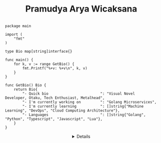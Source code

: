 <h1 align="center"> Pramudya Arya Wicaksana </h1>

```golang

package main

import (
	"fmt"
)

type Bio map[string]interface{}

func main() {
	for k, v := range GetBio() {
		fmt.Printf("%+v: %+v\n", k, v)
	}
}

func GetBio() Bio {
	return Bio{
		"- Quick bio                        ": "Visual Novel Developer, Otaku, Tech Enthusiast, Metalhead",
		"- I'm currently working on         ": "Golang Microservices",
		"- I'm currently learning           ": []string{"Machine Learning", "DevOps", "Cloud Computing Architecture"},
		"- Languages                        ": []string{"Golang", "Python", "Typescript", "Javascript", "Lua"},
	}
}
```

<details align="center">

### Hello, thanks for visiting my Github account! 👋

<img align="right" src="https://github-readme-stats.vercel.app/api?username=RyaWcksn&show_icons=true&hide_rank=true">

Pramudya Arya Wicaksana  
Software engineer  
------
I'm currently self learning ML ,DevOps & Cloud Computing architecture ☁️  
GNU/Linux and Free Libre Open Source Apps 🐧  
Feel free to reach me on [Email](mailto:pram.aryawcksn@protonmail.ch "Arya's Email") and [Linkedin](https://www.linkedin.com/in/RyaWcksn/ "Arya's Linkedin")

</details>
